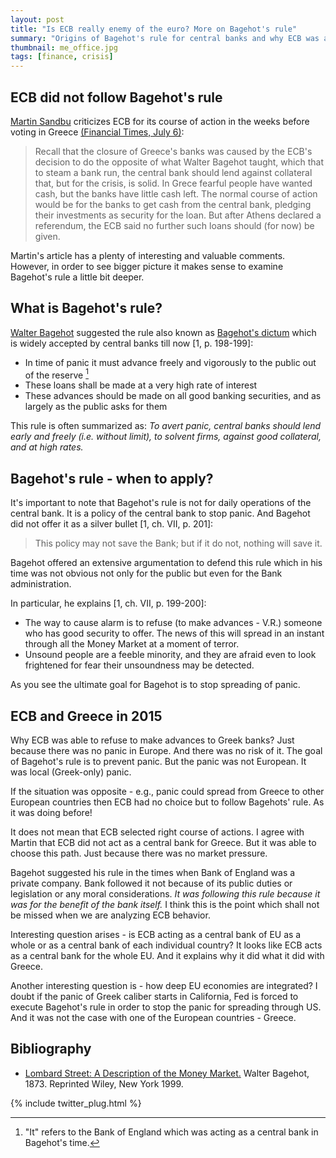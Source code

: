 ```yaml
---
layout: post
title: "Is ECB really enemy of the euro? More on Bagehot's rule"
summary: "Origins of Bagehot's rule for central banks and why ECB was able to ignore this rule in the last crisis in Greece"
thumbnail: me_office.jpg
tags: [finance, crisis]
---
```


## ECB did not follow Bagehot's rule

[Martin Sandbu](https://twitter.com/mesandbu) criticizes ECB for its course of action in the weeks before voting in Greece [(Financial Times, July 6)](https://d396qusza40orc.cloudfront.net/money2/Free%20Lunch_%20ECB%2C%20enemy%20of%20the%20euro_%20-%20FT.pdf):

> Recall that the closure of Greece's banks was caused by the ECB's decision to do the opposite of what Walter Bagehot taught, which that to steam a bank run,
> the central bank should lend against collateral that, but for the crisis, is solid. In Grece fearful people have wanted cash, but the banks have little cash left.
> The normal course of action would be for the banks to get cash from the central bank, pledging their investments as security for the loan. But after Athens declared a referendum,
> the ECB said no further such loans should (for now) be given.

Martin's article has a plenty of interesting and valuable comments. However, in order to see bigger picture it makes sense to examine Bagehot's rule a little bit deeper.

<!--break-->

## What is Bagehot's rule?

[Walter Bagehot](http://en.wikipedia.org/wiki/Walter_Bagehot) suggested the rule also known as [Bagehot's dictum](https://en.wikipedia.org/wiki/Lombard_Street:_A_Description_of_the_Money_Market#Lender_of_last_resort) which is widely accepted by central banks till now [1, p. 198-199]:

+ In time of panic it must advance freely and vigorously to the public out of the reserve [^1]
+ These loans shall be made at a very high rate of interest
+ These advances should be made on all good banking securities, and as largely as the public asks for them

This rule is often summarized as: *To avert panic, central banks should lend early and freely (i.e. without limit), to solvent firms, against good collateral, and at high rates.*

## Bagehot's rule - when to apply?

It's important  to note that Bagehot's rule is not for daily operations of the central bank. It is a policy of the central bank to stop panic.
And Bagehot did not offer it as a silver bullet [1, ch. VII, p. 201]:

> This policy may not save the Bank; but if it do not, nothing will save it.

Bagehot offered an extensive argumentation to defend this rule which in his time was not obvious not only for the public but even for the Bank administration.

In particular, he explains [1, ch. VII, p. 199-200]:

+ The way to cause alarm is to refuse (to make advances - V.R.) someone who has good security to offer. The news of this will spread in an instant through all the Money Market at a moment
of terror.
+ Unsound people are a feeble minority, and they are afraid even to look frightened for fear their unsoundness may be detected.

As you see the ultimate goal for Bagehot is to stop spreading of panic.

## ECB and Greece in 2015

Why ECB was able to refuse to make advances to Greek banks? Just because there was no panic in Europe. And there was no risk of it.
The goal of Bagehot's rule is to prevent panic. But the panic was not European. It was local (Greek-only) panic.

If the situation was opposite - e.g., panic could spread from Greece to other European countries then ECB had no choice but to follow Bagehots' rule. As it was doing before!

It does not mean that ECB selected right course of actions. I agree with Martin that ECB did not act as a central bank for Greece. But it was able to choose this path. Just because there was
no market pressure.

Bagehot suggested his rule in the times when Bank of England was a private company. Bank followed it not because of its public duties or legislation or any moral considerations.
*It was following this rule because it  was for the benefit of the bank itself.* I think this is the point which shall not be missed when we are analyzing ECB behavior.

Interesting question arises - is ECB acting as a central bank of EU as a whole or as a central bank of each individual country? It looks like ECB acts as a central bank for the whole EU.
And it explains why it did what it did with Greece.

Another interesting question is - how deep EU economies are integrated? I doubt if the panic of Greek caliber starts in California, Fed is forced to execute Bagehot's rule
in order to stop the panic for spreading through US. And it was not the case with one of the European countries - Greece.

[^1]: "It" refers to the Bank of England which was acting as a central bank in Bagehot's time.

## Bibliography

- [Lombard Street: A Description of the Money Market.](http://www.econlib.org/library/Bagehot/bagLom.html) Walter Bagehot, 1873. Reprinted Wiley, New York 1999.

{% include twitter_plug.html %}
